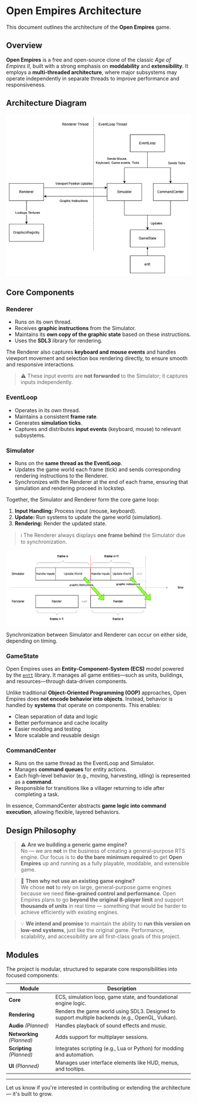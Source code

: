 # Open Empires Architecture

This document outlines the architecture of the **Open Empires** game.

## Overview

**Open Empires** is a free and open-source clone of the classic *Age of Empires II*, built with a strong emphasis on **moddability** and **extensibility**. It employs a **multi-threaded architecture**, where major subsystems may operate independently in separate threads to improve performance and responsiveness.

## Architecture Diagram
![](images/architecture.png)

## Core Components

### Renderer
- Runs on its own thread.
- Receives **graphic instructions** from the Simulator.
- Maintains its **own copy of the graphic state** based on these instructions.
- Uses the **SDL3** library for rendering.

The Renderer also captures **keyboard and mouse events** and handles viewport movement and selection box rendering directly, to ensure smooth and responsive interactions.  
> ⚠️ These input events are **not forwarded** to the Simulator; it captures inputs independently.

### EventLoop
- Operates in its own thread.
- Maintains a consistent **frame rate**.
- Generates **simulation ticks**.
- Captures and distributes **input events** (keyboard, mouse) to relevant subsystems.

### Simulator
- Runs on the **same thread as the EventLoop**.
- Updates the game world each frame (tick) and sends corresponding rendering instructions to the Renderer.
- Synchronizes with the Renderer at the end of each frame, ensuring that simulation and rendering proceed in lockstep.

Together, the Simulator and Renderer form the core game loop:

1. **Input Handling:** Process input (mouse, keyboard).
2. **Update:** Run systems to update the game world (simulation).
3. **Rendering:** Render the updated state.

> ℹ️ The Renderer always displays **one frame behind** the Simulator due to synchronization.


![](images/game-loop.png)

Synchronization between Simulator and Renderer can occur on either side, depending on timing.

### GameState
Open Empires uses an **Entity-Component-System (ECS)** model powered by the [`entt`](https://github.com/skypjack/entt) library. It manages all game entities—such as units, buildings, and resources—through data-driven components.

Unlike traditional **Object-Oriented Programming (OOP)** approaches, Open Empires does **not encode behavior into objects**. Instead, behavior is handled by **systems** that operate on components. This enables:

- Clean separation of data and logic
- Better performance and cache locality
- Easier modding and testing
- More scalable and reusable design


### CommandCenter
- Runs on the same thread as the EventLoop and Simulator.
- Manages **command queues** for entity actions.
- Each high-level behavior (e.g., moving, harvesting, idling) is represented as a **command**.
- Responsible for transitions like a villager returning to idle after completing a task.

In essence, CommandCenter abstracts **game logic into command execution**, allowing flexible, layered behaviors.

## Design Philosophy

> ⚠️ **Are we building a generic game engine?**  
No — we are **not** in the business of creating a general-purpose RTS engine. Our focus is to **do the bare minimum required** to get **Open Empires** up and running as a fully playable, moddable, and extensible game.

> 🤔 **Then why not use an existing game engine?**  
We chose **not** to rely on large, general-purpose game engines because we need **fine-grained control and performance**. Open Empires plans to go **beyond the original 8-player limit** and support **thousands of units** in real time — something that would be harder to achieve efficiently with existing engines.

> 💡 **We intend and promise** to maintain the ability to **run this version on low-end systems**, just like the original game. Performance, scalability, and accessibility are all first-class goals of this project.


## Modules

The project is modular, structured to separate core responsibilities into focused components:

| Module         | Description |
|----------------|-------------|
| **Core**       | ECS, simulation loop, game state, and foundational engine logic. |
| **Rendering**  | Renders the game world using SDL3. Designed to support multiple backends (e.g., OpenGL, Vulkan). |
| **Audio** *(Planned)*      | Handles playback of sound effects and music. |
| **Networking** *(Planned)* | Adds support for multiplayer sessions. |
| **Scripting** *(Planned)*  | Integrates scripting (e.g., Lua or Python) for modding and automation. |
| **UI** *(Planned)*         | Manages user interface elements like HUD, menus, and tooltips. |

---

Let us know if you're interested in contributing or extending the architecture — it's built to grow.